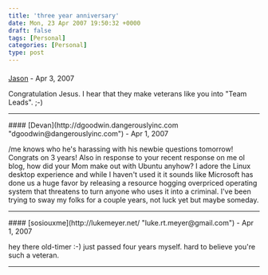 ```yaml
---
title: 'three year anniversary'
date: Mon, 23 Apr 2007 19:50:32 +0000
draft: false
tags: [Personal]
categories: [Personal]
type: post
---
```



#### 
[Jason](http://glutt.com "jlc@glutt.com") - <time datetime="2007-04-25 04:30:12">Apr 3, 2007</time>

Congratulation Jesus. I hear that they make veterans like you into "Team Leads". ;-)
<hr />
#### 
[Devan](http://dgoodwin.dangerouslyinc.com "dgoodwin@dangerouslyinc.com") - <time datetime="2007-04-23 20:50:42">Apr 1, 2007</time>

/me knows who he's harassing with his newbie questions tomorrow! Congrats on 3 years! Also in response to your recent response on me ol blog, how did your Mom make out with Ubuntu anyhow? I adore the Linux desktop experience and while I haven't used it it sounds like Microsoft has done us a huge favor by releasing a resource hogging overpriced operating system that threatens to turn anyone who uses it into a criminal. I've been trying to sway my folks for a couple years, not luck yet but maybe someday.
<hr />
#### 
[sosiouxme](http://lukemeyer.net/ "luke.rt.meyer@gmail.com") - <time datetime="2007-04-23 23:07:04">Apr 1, 2007</time>

hey there old-timer :-) just passed four years myself. hard to believe you're such a veteran.
<hr />
